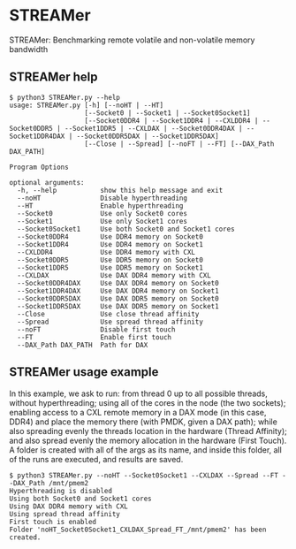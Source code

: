 # STREAMer
STREAMer: Benchmarking remote volatile and non-volatile memory bandwidth

## STREAMer help
```
$ python3 STREAMer.py --help
usage: STREAMer.py [-h] [--noHT | --HT]
                   [--Socket0 | --Socket1 | --Socket0Socket1]
                   [--Socket0DDR4 | --Socket1DDR4 | --CXLDDR4 | --Socket0DDR5 | --Socket1DDR5 | --CXLDAX | --Socket0DDR4DAX | --Socket1DDR4DAX | --Socket0DDR5DAX | --Socket1DDR5DAX]
                   [--Close | --Spread] [--noFT | --FT] [--DAX_Path DAX_PATH]

Program Options

optional arguments:
  -h, --help           show this help message and exit
  --noHT               Disable hyperthreading
  --HT                 Enable hyperthreading
  --Socket0            Use only Socket0 cores
  --Socket1            Use only Socket1 cores
  --Socket0Socket1     Use both Socket0 and Socket1 cores
  --Socket0DDR4        Use DDR4 memory on Socket0
  --Socket1DDR4        Use DDR4 memory on Socket1
  --CXLDDR4            Use DDR4 memory with CXL
  --Socket0DDR5        Use DDR5 memory on Socket0
  --Socket1DDR5        Use DDR5 memory on Socket1
  --CXLDAX             Use DAX DDR4 memory with CXL
  --Socket0DDR4DAX     Use DAX DDR4 memory on Socket0
  --Socket1DDR4DAX     Use DAX DDR4 memory on Socket1
  --Socket0DDR5DAX     Use DAX DDR5 memory on Socket0
  --Socket1DDR5DAX     Use DAX DDR5 memory on Socket1
  --Close              Use close thread affinity
  --Spread             Use spread thread affinity
  --noFT               Disable first touch
  --FT                 Enable first touch
  --DAX_Path DAX_PATH  Path for DAX
```

## STREAMer usage example
In this example, we ask to run: from thread 0 up to all possible threads, without hyperthreading; using all of the cores in the node (the two sockets); enabling access to a CXL remote memory in a DAX mode (in this case, DDR4) and place the memory there (with PMDK, given a DAX path); while also spreading evenly the threads location in the hardware (Thread Affinity); and also spread evenly the memory allocation in the hardware (First Touch). A folder is created with all of the args as its name, and inside this folder, all of the runs are executed, and results are saved.
```
$ python3 STREAMer.py --noHT --Socket0Socket1 --CXLDAX --Spread --FT --DAX_Path /mnt/pmem2
Hyperthreading is disabled
Using both Socket0 and Socket1 cores
Using DAX DDR4 memory with CXL
Using spread thread affinity
First touch is enabled
Folder 'noHT_Socket0Socket1_CXLDAX_Spread_FT_/mnt/pmem2' has been created.
```

